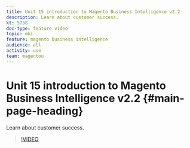 ```yaml
---
title: Unit 15 introduction to Magento Business Intelligence v2.2
description: Learn about customer success.
kt: 5738
doc-type: feature video
topic: mbi
feature: magento business intelligence
audience: all
activity: use
team: magentou
---
```


# Unit 15 introduction to Magento Business Intelligence v2.2 {#main-page-heading}

Learn about customer success.

>[!VIDEO](https://video.tv.adobe.com/v/35992?quality=12&learn=on)